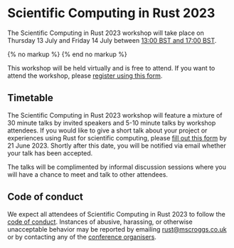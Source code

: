 # Scientific Computing in Rust 2023

The Scientific Computing in Rust 2023 workshop will take place on Thursday 13 July and Friday 14
July between <a href='javascript:toggle_times()'>13:00 BST and 17:00 BST</a>.

<div id='other-timezones' style='display:none; border:2px solid #FF8800;padding:10px'>
<small><a href='javascript:toggle_times()'>Hide timezone info</a></small>

13:00 to 17:00 BST (British Summer Time / UTC+1) is:

- 12:00 to 16:00 GMT [UTC&plusmn;0]
- 05:00 to 09:00 Pacific time [UTC-7]
- 06:00 to 10:00 Mountain time [UTC-6]
- 07:00 to 11:00 Central time [UTC-5]
- 08:00 to 12:00 Eastern time [UTC-4]
- 13:00 to 17:00 Western European time [UTC+1]
- 14:00 to 18:00 Central European time [UTC+2]
- 15:00 to 19:00 Eastern European time [UTC+3]
- <time 13:00> to <time 17:00> <timeselector>


</div>
{% no markup %}
<script type='text/javascript'>
function toggle_times() {
    if (document.getElementById("other-timezones").style.display == 'none') {
        document.getElementById("other-timezones").style.display = 'block'
    } else {
        document.getElementById("other-timezones").style.display = 'none'
    }
}
</script>
{% end no markup %}

This workshop will be held virtually and is free to attend. If you want to attend the workshop,
please [register using this form](https://forms.gle/anecaSbnmKmi3Ay47).

## Timetable
The Scientific Computing in Rust 2023 workshop will feature a mixture of 30 minute talks by invited
speakers and 5-10 minute talks by workshop attendees. If you would like to give a short talk about
your project or experiences using Rust for scientific computing, please [fill out this form](https://forms.gle/d8RkNn9AagypxBsDA)
by 21 June 2023. Shortly after this date, you will be notified via email whether your talk has been accepted.

The talks will be complimented by informal discussion sessions where you will have a chance to meet
and talk to other attendees.

## Code of conduct
We expect all attendees of Scientific Computing in Rust 2023 to follow the [code of conduct](/code-of-conduct.md).
Instances of abusive, harassing, or otherwise unacceptable behavior may be reported by emailing rust@mscroggs.co.uk or by contacting any of the [conference organisers](/team.md).
